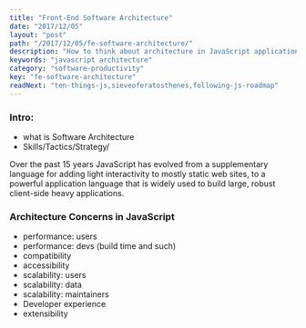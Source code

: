 ```yaml
---
title: "Front-End Software Architecture"
date: "2017/12/05"
layout: "post"
path: "/2017/12/05/fe-software-architecture/"
description: "How to think about architecture in JavaScript applications"
keywords: "javascript architecture"
category: "software-productivity"
key: "fe-software-architecture"
readNext: "ten-things-js,sieveoferatosthenes,following-js-roadmap"
---
```


### Intro:

- what is Software Architecture
- Skills/Tactics/Strategy/

Over the past 15 years JavaScript has evolved from a supplementary language for adding light interactivity to mostly static web sites, to a powerful application language that is widely used to build large, robust client-side heavy applications.


### Architecture Concerns in JavaScript

- performance: users
- performance: devs (build time and such)
- compatibility
- accessibility
- scalability: users
- scalability: data
- scalability: maintainers
- Developer experience
- extensibility
